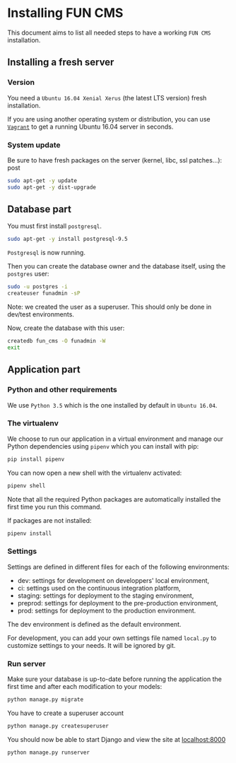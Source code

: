 # Installing FUN CMS

This document aims to list all needed steps to have a working `FUN CMS` installation.


## Installing a fresh server

### Version

You need a `Ubuntu 16.04 Xenial Xerus` (the latest LTS version) fresh installation.

If you are using another operating system or distribution, you can use [`Vagrant`](https://docs.vagrantup.com/v2/getting-started/index.html) to get a running Ubuntu 16.04 server in seconds.


### System update

Be sure to have fresh packages on the server (kernel, libc, ssl patches...):
post
```sh
sudo apt-get -y update
sudo apt-get -y dist-upgrade
```


## Database part

You must first install `postgresql`.

```sh
sudo apt-get -y install postgresql-9.5
```

`Postgresql` is now running.

Then you can create the database owner and the database itself, using the `postgres` user:

```sh
sudo -u postgres -i
createuser funadmin -sP
```

Note: we created the user as a superuser. This should only be done in dev/test environments.

Now, create the database with this user:

```sh
createdb fun_cms -O funadmin -W
exit
```


## Application part

### Python and other requirements

We use `Python 3.5` which is the one installed by default in `Ubuntu 16.04`.


### The virtualenv

We choose to run our application in a virtual environment and manage our Python dependencies using `pipenv` which you can install with pip:

```sh
pip install pipenv
```

You can now open a new shell with the virtualenv activated:

```sh
pipenv shell
```

Note that all the required Python packages are automatically installed the first time you run this command.

If packages are not installed:

```sh
pipenv install
```


### Settings

Settings are defined in different files for each of the following environments:

- dev: settings for development on developpers' local environment,
- ci: settings used on the continuous integration platform,
- staging: settings for deployment to the staging environment,
- preprod: settings for deployment to the pre-production environment,
- prod: settings for deployment to the production environment.

The dev environment is defined as the default environment.

For development, you can add your own settings file named `local.py` to customize settings to your needs. It will be ignored by git.

### Run server

Make sure your database is up-to-date before running the application the first time and after each modification to your models:

```sh
python manage.py migrate
```

You have to create a superuser account

```sh
python manage.py createsuperuser
```


You should now be able to start Django and view the site at [localhost:8000](http://localhost:8000)

```sh
python manage.py runserver
```
